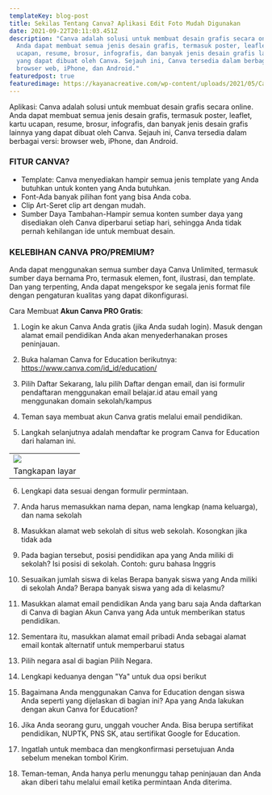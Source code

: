 ```yaml
---
templateKey: blog-post
title: Sekilas Tentang Canva? Aplikasi Edit Foto Mudah Digunakan
date: 2021-09-22T20:11:03.451Z
description: "Canva adalah solusi untuk membuat desain grafis secara online.
  Anda dapat membuat semua jenis desain grafis, termasuk poster, leaflet, kartu
  ucapan, resume, brosur, infografis, dan banyak jenis desain grafis lainnya
  yang dapat dibuat oleh Canva. Sejauh ini, Canva tersedia dalam berbagai versi:
  browser web, iPhone, dan Android."
featuredpost: true
featuredimage: https://kayanacreative.com/wp-content/uploads/2021/05/Canva-Adalah.png
---
```

<!--StartFragment-->

Aplikasi: Canva adalah solusi untuk membuat desain grafis secara online. Anda dapat membuat semua jenis desain grafis, termasuk poster, leaflet, kartu ucapan, resume, brosur, infografis, dan banyak jenis desain grafis lainnya yang dapat dibuat oleh Canva. Sejauh ini, Canva tersedia dalam berbagai versi: browser web, iPhone, dan Android.

### FITUR CANVA?

* Template: Canva menyediakan hampir semua jenis template yang Anda butuhkan untuk konten yang Anda butuhkan.
* Font-Ada banyak pilihan font yang bisa Anda coba.
* Clip Art-Seret clip art dengan mudah.
* Sumber Daya Tambahan-Hampir semua konten sumber daya yang disediakan oleh Canva diperbarui setiap hari, sehingga Anda tidak pernah kehilangan ide untuk membuat desain.

### KELEBIHAN CANVA PRO/PREMIUM?

Anda dapat menggunakan semua sumber daya Canva Unlimited, termasuk sumber daya bernama Pro, termasuk elemen, font, ilustrasi, dan template. Dan yang terpenting, Anda dapat mengekspor ke segala jenis format file dengan pengaturan kualitas yang dapat dikonfigurasi.

Cara Membuat **Akun Canva PRO Gratis**:

1. Login ke akun Canva Anda gratis (jika Anda sudah login). Masuk dengan alamat email pendidikan Anda akan menyederhanakan proses peninjauan.

2. Buka halaman Canva for Education berikutnya: https://www.canva.com/id_id/education/

3. Pilih Daftar Sekarang, lalu pilih Daftar dengan email, dan isi formulir pendaftaran menggunakan email belajar.id atau email yang menggunakan domain sekolah/kampus

4. Teman saya membuat akun Canva gratis melalui email pendidikan.

5. Langkah selanjutnya adalah mendaftar ke program Canva for Education dari halaman ini.

|                                                                                                                                                                                                                                                                             |
| --------------------------------------------------------------------------------------------------------------------------------------------------------------------------------------------------------------------------------------------------------------------------- |
| [![](https://lh3.googleusercontent.com/-9ULxbI5dIGY/YUi8f_QLEJI/AAAAAAAAG-0/YLHaOmLFUFEo_cuf1ib6JDYKnTfIeGmswCLcBGAsYHQ/w400-h219/image.png)](https://lh3.googleusercontent.com/-9ULxbI5dIGY/YUi8f_QLEJI/AAAAAAAAG-0/YLHaOmLFUFEo_cuf1ib6JDYKnTfIeGmswCLcBGAsYHQ/image.png) |
| Tangkapan layar                                                                                                                                                                                                                                                             |



6. Lengkapi data sesuai dengan formulir permintaan.

1. Anda harus memasukkan nama depan, nama lengkap (nama keluarga), dan nama sekolah 
2. Masukkan alamat web sekolah di situs web sekolah. Kosongkan jika tidak ada
3. Pada bagian tersebut, posisi pendidikan apa yang Anda miliki di sekolah? Isi posisi di sekolah. Contoh: guru bahasa Inggris
4. Sesuaikan jumlah siswa di kelas Berapa banyak siswa yang Anda miliki di sekolah Anda? Berapa banyak siswa yang ada di kelasmu? 
5. Masukkan alamat email pendidikan Anda yang baru saja Anda daftarkan di Canva di bagian Akun Canva yang Ada untuk memberikan status pendidikan.
6. Sementara itu, masukkan alamat email pribadi Anda sebagai alamat email kontak alternatif untuk memperbarui status
7. Pilih negara asal di bagian Pilih Negara.
8. Lengkapi keduanya dengan "Ya" untuk dua opsi berikut
9. Bagaimana Anda menggunakan Canva for Education dengan siswa Anda seperti yang dijelaskan di bagian ini? Apa yang Anda lakukan dengan akun Canva for Education?
10. Jika Anda seorang guru, unggah voucher Anda. Bisa berupa sertifikat pendidikan, NUPTK, PNS SK, atau sertifikat Google for Education.
11. Ingatlah untuk membaca dan mengkonfirmasi persetujuan Anda sebelum menekan tombol Kirim.

7. Teman-teman, Anda hanya perlu menunggu tahap peninjauan dan Anda akan diberi tahu melalui email ketika permintaan Anda diterima.

<!--EndFragment-->